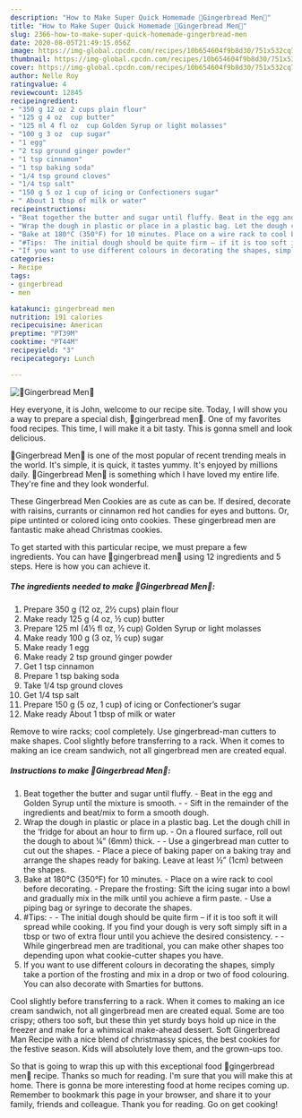 ```yaml
---
description: "How to Make Super Quick Homemade 🍪Gingerbread Men🍪"
title: "How to Make Super Quick Homemade 🍪Gingerbread Men🍪"
slug: 2366-how-to-make-super-quick-homemade-gingerbread-men
date: 2020-08-05T21:49:15.056Z
image: https://img-global.cpcdn.com/recipes/10b654604f9b8d30/751x532cq70/🍪gingerbread-men🍪-recipe-main-photo.jpg
thumbnail: https://img-global.cpcdn.com/recipes/10b654604f9b8d30/751x532cq70/🍪gingerbread-men🍪-recipe-main-photo.jpg
cover: https://img-global.cpcdn.com/recipes/10b654604f9b8d30/751x532cq70/🍪gingerbread-men🍪-recipe-main-photo.jpg
author: Nelle Roy
ratingvalue: 4
reviewcount: 12845
recipeingredient:
- "350 g 12 oz 2 cups plain flour"
- "125 g 4 oz  cup butter"
- "125 ml 4 fl oz  cup Golden Syrup or light molasses"
- "100 g 3 oz  cup sugar"
- "1 egg"
- "2 tsp ground ginger powder"
- "1 tsp cinnamon"
- "1 tsp baking soda"
- "1/4 tsp ground cloves"
- "1/4 tsp salt"
- "150 g 5 oz 1 cup of icing or Confectioners sugar"
- " About 1 tbsp of milk or water"
recipeinstructions:
- "Beat together the butter and sugar until fluffy. Beat in the egg and Golden Syrup until the mixture is smooth.  Sift in the remainder of the ingredients and beat/mix to form a smooth dough."
- "Wrap the dough in plastic or place in a plastic bag. Let the dough chill in the ‘fridge for about an hour to firm up. On a floured surface, roll out the dough to about ¼” (6mm) thick.   Use a gingerbread man cutter to cut out the shapes. Place a piece of baking paper on a baking tray and arrange the shapes ready for baking. Leave at least ½” (1cm) between the shapes."
- "Bake at 180°C (350°F) for 10 minutes. Place on a wire rack to cool before decorating. Prepare the frosting: Sift the icing sugar into a bowl and gradually mix in the milk until you achieve a firm paste. Use a piping bag or syringe to decorate the shapes."
- "#Tips:  The initial dough should be quite firm – if it is too soft it will spread while cooking. If you find your dough is very soft simply sift in a tbsp or two of extra flour until you achieve the desired consistency.  While gingerbread men are traditional, you can make other shapes too depending upon what cookie-cutter shapes you have."
- "If you want to use different colours in decorating the shapes, simply take a portion of the frosting and mix in a drop or two of food colouring. You can also decorate with Smarties for buttons."
categories:
- Recipe
tags:
- gingerbread
- men

katakunci: gingerbread men 
nutrition: 191 calories
recipecuisine: American
preptime: "PT39M"
cooktime: "PT44M"
recipeyield: "3"
recipecategory: Lunch

---
```



![🍪Gingerbread Men🍪](https://img-global.cpcdn.com/recipes/10b654604f9b8d30/751x532cq70/🍪gingerbread-men🍪-recipe-main-photo.jpg)

Hey everyone, it is John, welcome to our recipe site. Today, I will show you a way to prepare a special dish, 🍪gingerbread men🍪. One of my favorites food recipes. This time, I will make it a bit tasty. This is gonna smell and look delicious.

🍪Gingerbread Men🍪 is one of the most popular of recent trending meals in the world. It's simple, it is quick, it tastes yummy. It's enjoyed by millions daily. 🍪Gingerbread Men🍪 is something which I have loved my entire life. They're fine and they look wonderful.

These Gingerbread Men Cookies are as cute as can be. If desired, decorate with raisins, currants or cinnamon red hot candies for eyes and buttons. Or, pipe untinted or colored icing onto cookies. These gingerbread men are fantastic make ahead Christmas cookies.


To get started with this particular recipe, we must prepare a few ingredients. You can have 🍪gingerbread men🍪 using 12 ingredients and 5 steps. Here is how you can achieve it.

<!--inarticleads1-->

##### The ingredients needed to make 🍪Gingerbread Men🍪:

1. Prepare 350 g (12 oz, 2½ cups) plain flour
1. Make ready 125 g (4 oz, ½ cup) butter
1. Prepare 125 ml (4½ fl oz, ½ cup) Golden Syrup or light molasses
1. Make ready 100 g (3 oz, ½ cup) sugar
1. Make ready 1 egg
1. Make ready 2 tsp ground ginger powder
1. Get 1 tsp cinnamon
1. Prepare 1 tsp baking soda
1. Take 1/4 tsp ground cloves
1. Get 1/4 tsp salt
1. Prepare 150 g (5 oz, 1 cup) of icing or Confectioner’s sugar
1. Make ready  About 1 tbsp of milk or water


Remove to wire racks; cool completely. Use gingerbread-man cutters to make shapes. Cool slightly before transferring to a rack. When it comes to making an ice cream sandwich, not all gingerbread men are created equal. 

<!--inarticleads2-->

##### Instructions to make 🍪Gingerbread Men🍪:

1. Beat together the butter and sugar until fluffy. - Beat in the egg and Golden Syrup until the mixture is smooth. -  - Sift in the remainder of the ingredients and beat/mix to form a smooth dough.
1. Wrap the dough in plastic or place in a plastic bag. Let the dough chill in the ‘fridge for about an hour to firm up. - On a floured surface, roll out the dough to about ¼” (6mm) thick.  -  - Use a gingerbread man cutter to cut out the shapes. - Place a piece of baking paper on a baking tray and arrange the shapes ready for baking. Leave at least ½” (1cm) between the shapes.
1. Bake at 180°C (350°F) for 10 minutes. - Place on a wire rack to cool before decorating. - Prepare the frosting: Sift the icing sugar into a bowl and gradually mix in the milk until you achieve a firm paste. - Use a piping bag or syringe to decorate the shapes.
1. #Tips: -  - The initial dough should be quite firm – if it is too soft it will spread while cooking. If you find your dough is very soft simply sift in a tbsp or two of extra flour until you achieve the desired consistency. -  - While gingerbread men are traditional, you can make other shapes too depending upon what cookie-cutter shapes you have.
1. If you want to use different colours in decorating the shapes, simply take a portion of the frosting and mix in a drop or two of food colouring. You can also decorate with Smarties for buttons.


Cool slightly before transferring to a rack. When it comes to making an ice cream sandwich, not all gingerbread men are created equal. Some are too crispy; others too soft, but these thin yet sturdy boys hold up nice in the freezer and make for a whimsical make-ahead dessert. Soft Gingerbread Man Recipe with a nice blend of christmassy spices, the best cookies for the festive season. Kids will absolutely love them, and the grown-ups too. 

So that is going to wrap this up with this exceptional food 🍪gingerbread men🍪 recipe. Thanks so much for reading. I'm sure that you will make this at home. There is gonna be more interesting food at home recipes coming up. Remember to bookmark this page in your browser, and share it to your family, friends and colleague. Thank you for reading. Go on get cooking!

